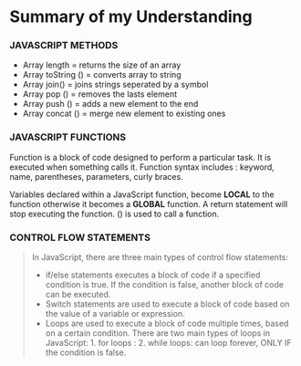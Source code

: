 # Summary of my Understanding

### JAVASCRIPT METHODS
- Array length = returns the size of an array
- Array toString () = converts array to string
- Array join() = joins strings seperated by a symbol
- Array pop () = removes the lasts element
- Array push () = adds a new element to the end
- Array concat () = merge new element to existing ones

### JAVASCRIPT FUNCTIONS
Function is a block of code designed to perform a particular task. It is executed when something calls it. 
Function syntax includes : keyword, name, parentheses, parameters, curly braces.

Variables declared within a JavaScript function, become **LOCAL** to the function otherwise it becomes a **GLOBAL** function.
A return statement will stop executing the function.
() is used to call a function.

### CONTROL FLOW STATEMENTS
> In JavaScript, there are three main types of control flow statements:
> * if/else statements executes a block of code if a specified condition is true. If the condition is false, another block of code can be executed.
> * Switch statements are used to execute a block of code based on the value of a variable or expression.
> * Loops are used to execute a block of code multiple times, based on a certain condition.
> There are two main types of loops in JavaScript: 
    1. for loops :
    2. while loops: can loop forever, ONLY IF the condition is false.